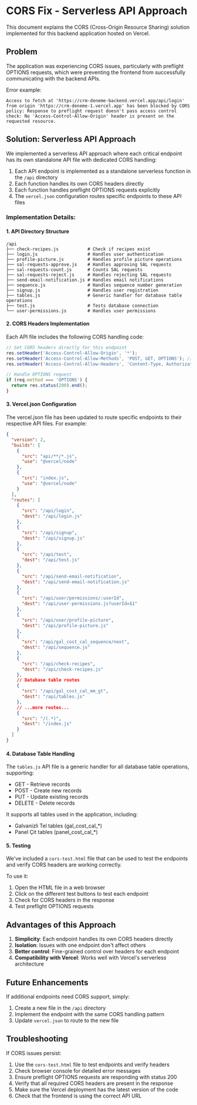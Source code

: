 # CORS Fix - Serverless API Approach

This document explains the CORS (Cross-Origin Resource Sharing) solution implemented for this backend application hosted on Vercel.

## Problem

The application was experiencing CORS issues, particularly with preflight OPTIONS requests, which were preventing the frontend from successfully communicating with the backend APIs. 

Error example:
```
Access to fetch at 'https://crm-deneme-backend.vercel.app/api/login' from origin 'https://crm-deneme-1.vercel.app' has been blocked by CORS policy: Response to preflight request doesn't pass access control check: No 'Access-Control-Allow-Origin' header is present on the requested resource.
```

## Solution: Serverless API Approach

We implemented a serverless API approach where each critical endpoint has its own standalone API file with dedicated CORS handling:

1. Each API endpoint is implemented as a standalone serverless function in the `/api` directory
2. Each function handles its own CORS headers directly
3. Each function handles preflight OPTIONS requests explicitly
4. The `vercel.json` configuration routes specific endpoints to these API files

### Implementation Details:

#### 1. API Directory Structure
```
/api
├── check-recipes.js           # Check if recipes exist
├── login.js                   # Handles user authentication
├── profile-picture.js         # Handles profile picture operations
├── sal-requests-approve.js    # Handles approving SAL requests
├── sal-requests-count.js      # Counts SAL requests
├── sal-requests-reject.js     # Handles rejecting SAL requests
├── send-email-notification.js # Handles email notifications
├── sequence.js                # Handles sequence number generation
├── signup.js                  # Handles user registration
├── tables.js                  # Generic handler for database table operations
├── test.js                    # Tests database connection
└── user-permissions.js        # Handles user permissions
```

#### 2. CORS Headers Implementation

Each API file includes the following CORS handling code:

```javascript
// Set CORS headers directly for this endpoint
res.setHeader('Access-Control-Allow-Origin', '*');
res.setHeader('Access-Control-Allow-Methods', 'POST, GET, OPTIONS'); // Methods specific to the endpoint
res.setHeader('Access-Control-Allow-Headers', 'Content-Type, Authorization, X-Requested-With, Accept');

// Handle OPTIONS request
if (req.method === 'OPTIONS') {
  return res.status(200).end();
}
```

#### 3. Vercel.json Configuration

The vercel.json file has been updated to route specific endpoints to their respective API files. For example:

```json
{
  "version": 2,
  "builds": [
    {
      "src": "api/**/*.js",
      "use": "@vercel/node"
    },
    {
      "src": "index.js",
      "use": "@vercel/node"
    }
  ],
  "routes": [
    {
      "src": "/api/login",
      "dest": "/api/login.js"
    },
    {
      "src": "/api/signup",
      "dest": "/api/signup.js"
    },
    {
      "src": "/api/test",
      "dest": "/api/test.js"
    },
    {
      "src": "/api/send-email-notification",
      "dest": "/api/send-email-notification.js"
    },
    {
      "src": "/api/user/permissions/:userId",
      "dest": "/api/user-permissions.js?userId=$1"
    },
    {
      "src": "/api/user/profile-picture",
      "dest": "/api/profile-picture.js"
    },
    {
      "src": "/api/gal_cost_cal_sequence/next",
      "dest": "/api/sequence.js"
    },
    {
      "src": "/api/check-recipes",
      "dest": "/api/check-recipes.js"
    },
    // Database table routes
    {
      "src": "/api/gal_cost_cal_mm_gt",
      "dest": "/api/tables.js"
    },
    // ...more routes...
    {
      "src": "/(.*)",
      "dest": "/index.js"
    }
  ]
}
```

#### 4. Database Table Handling

The `tables.js` API file is a generic handler for all database table operations, supporting:

- GET - Retrieve records
- POST - Create new records
- PUT - Update existing records
- DELETE - Delete records

It supports all tables used in the application, including:
- Galvanizli Tel tables (gal_cost_cal_*)
- Panel Çit tables (panel_cost_cal_*)

#### 5. Testing

We've included a `cors-test.html` file that can be used to test the endpoints and verify CORS headers are working correctly.

To use it:
1. Open the HTML file in a web browser
2. Click on the different test buttons to test each endpoint
3. Check for CORS headers in the response
4. Test preflight OPTIONS requests

## Advantages of this Approach

1. **Simplicity**: Each endpoint handles its own CORS headers directly
2. **Isolation**: Issues with one endpoint don't affect others
3. **Better control**: Fine-grained control over headers for each endpoint
4. **Compatibility with Vercel**: Works well with Vercel's serverless architecture

## Future Enhancements

If additional endpoints need CORS support, simply:

1. Create a new file in the `/api` directory
2. Implement the endpoint with the same CORS handling pattern
3. Update `vercel.json` to route to the new file

## Troubleshooting

If CORS issues persist:

1. Use the `cors-test.html` file to test endpoints and verify headers
2. Check browser console for detailed error messages
3. Ensure preflight OPTIONS requests are responding with status 200
4. Verify that all required CORS headers are present in the response
5. Make sure the Vercel deployment has the latest version of the code
6. Check that the frontend is using the correct API URL